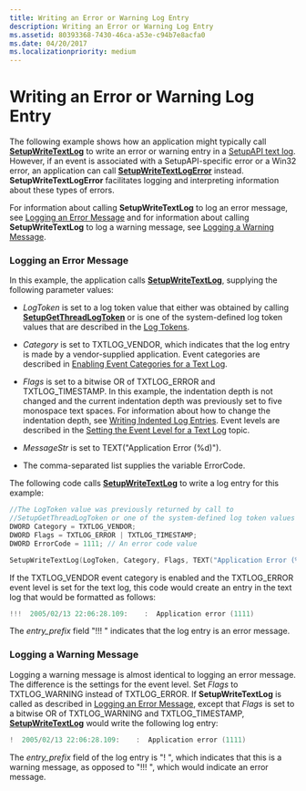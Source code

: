 ```yaml
---
title: Writing an Error or Warning Log Entry
description: Writing an Error or Warning Log Entry
ms.assetid: 80393368-7430-46ca-a53e-c94b7e8acfa0
ms.date: 04/20/2017
ms.localizationpriority: medium
---
```


# Writing an Error or Warning Log Entry


The following example shows how an application might typically call [**SetupWriteTextLog**](https://docs.microsoft.com/windows/desktop/api/setupapi/nf-setupapi-setupwritetextlog) to write an error or warning entry in a [SetupAPI text log](setupapi-text-logs.md). However, if an event is associated with a SetupAPI-specific error or a Win32 error, an application can call [**SetupWriteTextLogError**](https://docs.microsoft.com/windows/desktop/api/setupapi/nf-setupapi-setupwritetextlogerror) instead. **SetupWriteTextLogError** facilitates logging and interpreting information about these types of errors.

For information about calling **SetupWriteTextLog** to log an error message, see [Logging an Error Message](#logging-an-error-message) and for information about calling **SetupWriteTextLog** to log a warning message, see [Logging a Warning Message](#logging-a-warning-message).

### <a href="" id="logging-an-error-message"></a> Logging an Error Message

In this example, the application calls [**SetupWriteTextLog**](https://docs.microsoft.com/windows/desktop/api/setupapi/nf-setupapi-setupwritetextlog), supplying the following parameter values:

-   *LogToken* is set to a log token value that either was obtained by calling [**SetupGetThreadLogToken**](https://docs.microsoft.com/windows/desktop/api/setupapi/nf-setupapi-setupgetthreadlogtoken) or is one of the system-defined log token values that are described in the [Log Tokens](log-tokens.md).

-   *Category* is set to TXTLOG_VENDOR, which indicates that the log entry is made by a vendor-supplied application. Event categories are described in [Enabling Event Categories for a Text Log](enabling-event-categories-for-a-text-log.md).

-   *Flags* is set to a bitwise OR of TXTLOG_ERROR and TXTLOG_TIMESTAMP. In this example, the indentation depth is not changed and the current indentation depth was previously set to five monospace text spaces. For information about how to change the indentation depth, see [Writing Indented Log Entries](writing-indented-log-entries.md). Event levels are described in the [Setting the Event Level for a Text Log](setting-the-event-level-for-a-text-log.md) topic.

-   *MessageStr* is set to TEXT("Application Error (%d)").

-   The comma-separated list supplies the variable ErrorCode.

The following code calls [**SetupWriteTextLog**](https://docs.microsoft.com/windows/desktop/api/setupapi/nf-setupapi-setupwritetextlog) to write a log entry for this example:

```cpp
//The LogToken value was previously returned by call to
//SetupGetThreadLogToken or one of the system-defined log token values
DWORD Category = TXTLOG_VENDOR; 
DWORD Flags = TXTLOG_ERROR | TXTLOG_TIMESTAMP;
DWORD ErrorCode = 1111; // An error code value

SetupWriteTextLog(LogToken, Category, Flags, TEXT("Application Error (%d)"),ErrorCode);
```

If the TXTLOG_VENDOR event category is enabled and the TXTLOG_ERROR event level is set for the text log, this code would create an entry in the text log that would be formatted as follows:

```cpp
!!!  2005/02/13 22:06:28.109:    :  Application error (1111) 
```

The *entry_prefix* field "!!! " indicates that the log entry is an error message.

### <a href="" id="logging-a-warning-message"></a> Logging a Warning Message

Logging a warning message is almost identical to logging an error message. The difference is the settings for the event level. Set *Flags* to TXTLOG_WARNING instead of TXTLOG_ERROR. If **SetupWriteTextLog** is called as described in [Logging an Error Message](#logging-an-error-message), except that *Flags* is set to a bitwise OR of TXTLOG_WARNING and TXTLOG_TIMESTAMP, [**SetupWriteTextLog**](https://docs.microsoft.com/windows/desktop/api/setupapi/nf-setupapi-setupwritetextlog) would write the following log entry:

```cpp
!  2005/02/13 22:06:28.109:    :  Application error (1111) 
```

The *entry_prefix* field of the log entry is "! ", which indicates that this is a warning message, as opposed to "!!! ", which would indicate an error message.

 

 





